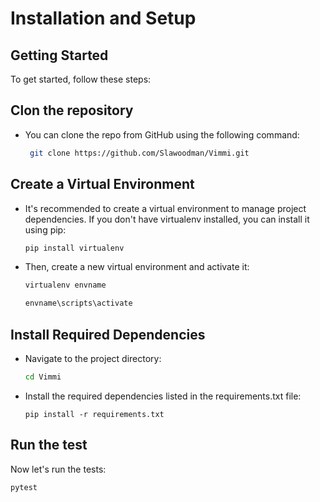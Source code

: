 # Installation and Setup
## Getting Started

To get started, follow these steps:

## Clon the repository
* You can clone the repo from GitHub using the following command:
  
    ```bash
     git clone https://github.com/Slawoodman/Vimmi.git
    ```
## Create a Virtual Environment
* It's recommended to create a virtual environment to manage  project dependencies. If you don't have virtualenv installed, you can install it using pip:
    ```bash
    pip install virtualenv
    ```
* Then, create a new virtual environment and activate it:

    ```bash
    virtualenv envname
    ```

    ```bash
    envname\scripts\activate
    ```

## Install Required Dependencies

* Navigate to the project directory:

    ```bash
    cd Vimmi
    ```
* Install the required dependencies listed in the requirements.txt file:
    ```
    pip install -r requirements.txt
    ```
   
## Run the test

Now let's run the tests:
  ```
  pytest
  ```